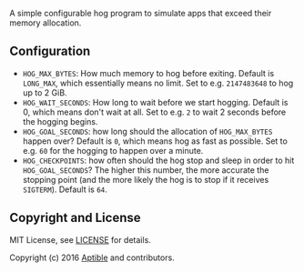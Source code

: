 A simple configurable hog program to simulate apps that exceed their memory
allocation.

## Configuration ##

+ `HOG_MAX_BYTES`: How much memory to hog before exiting. Default is
  `LONG_MAX`, which essentially means no limit. Set to e.g. `2147483648` to hog
  up to 2 GiB.
+ `HOG_WAIT_SECONDS`: How long to wait before we start hogging. Default is 0,
  which means don't wait at all. Set to e.g. `2` to wait 2 seconds before the
  hogging begins.
+ `HOG_GOAL_SECONDS`: how long should the allocation of `HOG_MAX_BYTES` happen
  over? Default is `0`, which means hog as fast as possible. Set to e.g. `60`
  for the hogging to happen over a minute.
+ `HOG_CHECKPOINTS`: how often should the hog stop and sleep in order to hit
  `HOG_GOAL_SECONDS`? The higher this number, the more accurate the stopping
  point (and the more likely the hog is to stop if it receives `SIGTERM`).
  Default is `64`.


## Copyright and License ##

MIT License, see [LICENSE](LICENSE.md) for details.

Copyright (c) 2016 [Aptible](https://www.aptible.com) and contributors.
